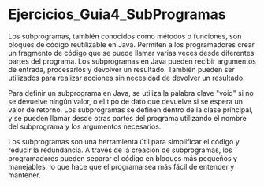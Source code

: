 # Ejercicios_Guia4_SubProgramas

Los subprogramas, también conocidos como métodos o funciones, son bloques de código reutilizable en Java. 
Permiten a los programadores crear un fragmento de código que se puede llamar varias veces desde diferentes 
partes del programa. Los subprogramas en Java pueden recibir argumentos de entrada, procesarlos y devolver 
un resultado. También pueden ser utilizados para realizar acciones sin necesidad de devolver un resultado.

Para definir un subprograma en Java, se utiliza la palabra clave "void" si no se devuelve ningún valor, o el 
tipo de dato que devuelve si se espera un valor de retorno. Los subprogramas se definen dentro de la clase 
principal, y se pueden llamar desde otras partes del programa utilizando el nombre del subprograma y los argumentos necesarios.

Los subprogramas son una herramienta útil para simplificar el código y reducir la redundancia. 
A través de la creación de subprogramas, los programadores pueden separar el código en bloques más 
pequeños y manejables, lo que hace que el programa sea más fácil de entender y mantener.
